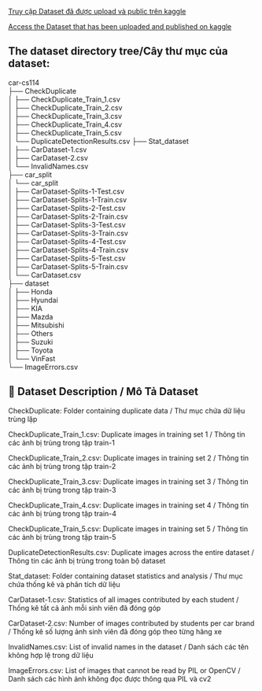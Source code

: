 [Truy cập Dataset đã được upload và public trên kaggle](https://www.kaggle.com/datasets/lamtruong1594/car-cs114)

[Access the Dataset that has been uploaded and published on kaggle](https://www.kaggle.com/datasets/lamtruong1594/car-cs114)

## The dataset directory tree/Cây thư mục của dataset:

car-cs114  
├── CheckDuplicate                
│   ├── CheckDuplicate_Train_1.csv   
│   ├── CheckDuplicate_Train_2.csv   
│   ├── CheckDuplicate_Train_3.csv   
│   ├── CheckDuplicate_Train_4.csv   
│   ├── CheckDuplicate_Train_5.csv   
│   └── DuplicateDetectionResults.csv 
├── Stat_dataset                  
│   ├── CarDataset-1.csv             
│   ├── CarDataset-2.csv             
│   └── InvalidNames.csv             
├── car_split                    
│   └── car_split  
│       ├── CarDataset-Splits-1-Test.csv   
│       ├── CarDataset-Splits-1-Train.csv  
│       ├── CarDataset-Splits-2-Test.csv   
│       ├── CarDataset-Splits-2-Train.csv  
│       ├── CarDataset-Splits-3-Test.csv   
│       ├── CarDataset-Splits-3-Train.csv  
│       ├── CarDataset-Splits-4-Test.csv   
│       ├── CarDataset-Splits-4-Train.csv  
│       ├── CarDataset-Splits-5-Test.csv   
│       ├── CarDataset-Splits-5-Train.csv  
│       └── CarDataset.csv                 
├── dataset                      
│   ├── Honda                        
│   ├── Hyundai                      
│   ├── KIA                          
│   ├── Mazda                        
│   ├── Mitsubishi                   
│   ├── Others                       
│   ├── Suzuki                       
│   ├── Toyota                       
│   └── VinFast                      
└── ImageErrors.csv             

## 📝 Dataset Description / Mô Tả Dataset

CheckDuplicate: Folder containing duplicate data / Thư mục chứa dữ liệu trùng lặp

CheckDuplicate_Train_1.csv: Duplicate images in training set 1 / Thông tin các ảnh bị trùng trong tập train-1

CheckDuplicate_Train_2.csv: Duplicate images in training set 2 / Thông tin các ảnh bị trùng trong tập train-2

CheckDuplicate_Train_3.csv: Duplicate images in training set 3 / Thông tin các ảnh bị trùng trong tập train-3

CheckDuplicate_Train_4.csv: Duplicate images in training set 4 / Thông tin các ảnh bị trùng trong tập train-4

CheckDuplicate_Train_5.csv: Duplicate images in training set 5 / Thông tin các ảnh bị trùng trong tập train-5

DuplicateDetectionResults.csv: Duplicate images across the entire dataset / Thông tin các ảnh bị trùng trong toàn bộ dataset

Stat_dataset: Folder containing dataset statistics and analysis / Thư mục chứa thống kê và phân tích dữ liệu

CarDataset-1.csv: Statistics of all images contributed by each student / Thống kê tất cả ảnh mỗi sinh viên đã đóng góp

CarDataset-2.csv: Number of images contributed by students per car brand / Thống kê số lượng ảnh sinh viên đã đóng góp theo từng hãng xe

InvalidNames.csv: List of invalid names in the dataset / Danh sách các tên không hợp lệ trong dữ liệu

ImageErrors.csv: List of images that cannot be read by PIL or OpenCV / Danh sách các hình ảnh không đọc được thông qua PIL và cv2
